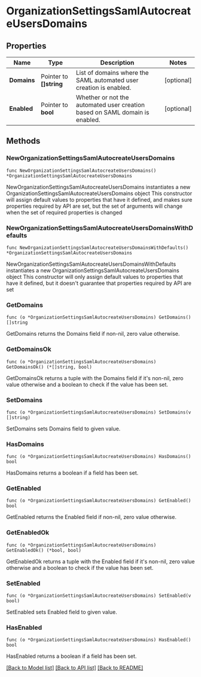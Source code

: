 # OrganizationSettingsSamlAutocreateUsersDomains

## Properties

Name | Type | Description | Notes
------------ | ------------- | ------------- | -------------
**Domains** | Pointer to **[]string** | List of domains where the SAML automated user creation is enabled. | [optional] 
**Enabled** | Pointer to **bool** | Whether or not the automated user creation based on SAML domain is enabled. | [optional] 

## Methods

### NewOrganizationSettingsSamlAutocreateUsersDomains

`func NewOrganizationSettingsSamlAutocreateUsersDomains() *OrganizationSettingsSamlAutocreateUsersDomains`

NewOrganizationSettingsSamlAutocreateUsersDomains instantiates a new OrganizationSettingsSamlAutocreateUsersDomains object
This constructor will assign default values to properties that have it defined,
and makes sure properties required by API are set, but the set of arguments
will change when the set of required properties is changed

### NewOrganizationSettingsSamlAutocreateUsersDomainsWithDefaults

`func NewOrganizationSettingsSamlAutocreateUsersDomainsWithDefaults() *OrganizationSettingsSamlAutocreateUsersDomains`

NewOrganizationSettingsSamlAutocreateUsersDomainsWithDefaults instantiates a new OrganizationSettingsSamlAutocreateUsersDomains object
This constructor will only assign default values to properties that have it defined,
but it doesn't guarantee that properties required by API are set

### GetDomains

`func (o *OrganizationSettingsSamlAutocreateUsersDomains) GetDomains() []string`

GetDomains returns the Domains field if non-nil, zero value otherwise.

### GetDomainsOk

`func (o *OrganizationSettingsSamlAutocreateUsersDomains) GetDomainsOk() (*[]string, bool)`

GetDomainsOk returns a tuple with the Domains field if it's non-nil, zero value otherwise
and a boolean to check if the value has been set.

### SetDomains

`func (o *OrganizationSettingsSamlAutocreateUsersDomains) SetDomains(v []string)`

SetDomains sets Domains field to given value.

### HasDomains

`func (o *OrganizationSettingsSamlAutocreateUsersDomains) HasDomains() bool`

HasDomains returns a boolean if a field has been set.

### GetEnabled

`func (o *OrganizationSettingsSamlAutocreateUsersDomains) GetEnabled() bool`

GetEnabled returns the Enabled field if non-nil, zero value otherwise.

### GetEnabledOk

`func (o *OrganizationSettingsSamlAutocreateUsersDomains) GetEnabledOk() (*bool, bool)`

GetEnabledOk returns a tuple with the Enabled field if it's non-nil, zero value otherwise
and a boolean to check if the value has been set.

### SetEnabled

`func (o *OrganizationSettingsSamlAutocreateUsersDomains) SetEnabled(v bool)`

SetEnabled sets Enabled field to given value.

### HasEnabled

`func (o *OrganizationSettingsSamlAutocreateUsersDomains) HasEnabled() bool`

HasEnabled returns a boolean if a field has been set.


[[Back to Model list]](../README.md#documentation-for-models) [[Back to API list]](../README.md#documentation-for-api-endpoints) [[Back to README]](../README.md)


